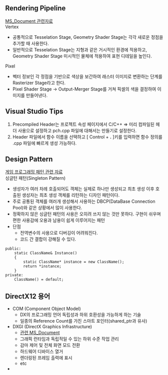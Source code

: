 ## Rendering Pipeline 
[MS_Document 관련자료](https://learn.microsoft.com/ko-kr/windows/win32/direct3d11/overviews-direct3d-11-graphics-pipeline)   
Vertex   
- 공통적으로 Tesselation Stage, Geometry Shader Stage는 각각 새로운 정점을 추가할 때 사용한다.   
- 일반적으로 Tesselation Stage는 지형과 같은 거시적인 환경에 적용하고, Geometry Shader Stage 미시적인 물체에 적용하여 표현 디테일을 높인다.     

Pixel 
- 벡터 정보인 각 정점을 기반으로 색상을 보간하여 래스터 이미지로 변환하는 단계를 Rasterizer Stage라고 한다.    
- Pixel Shader Stage -> Output-Merger Stage를 거쳐 픽셀의 색을 결정하여 이미지를 만들어낸다.   

## Visual Studio Tips
1. Precompiled Header는 프로젝트 속성 페이지에서 C/C++ => 미리 컴파일된 헤더 사용으로 설정하고 pch.cpp 파일에 대해서는 만들기로 설정한다. 
2. Header 파일에서 함수 이름을 선택하고 [ Control + $\textbf{.}$ ]키를 입력하면 함수 정의를 .cpp 파일에 빠르게 생성 가능하다.


## Design Pattern
[게임 프로그래밍 패턴 관련 자료](https://gameprogrammingpatterns.com/singleton.html)   
싱글턴 패턴(Singleton Pattern)
- 생성자가 여러 차례 호출되어도 객체는 실제로 하나만 생성되고 최초 생성 이후 호출된 생성자는 최초 생성 객체를 리턴하는 디자인 패턴이다.
- 주로 공통된 객체를 여러개 생성해서 사용하는 DBCP(DataBase Connection Pool)와 같은 상황에서 많이 사용한다.        
- 정확하지 않은 싱글턴 패턴의 사용은 오히려 쓰지 않는 것만 못하다. 구현이 쉬우며 편한 사용감에 오용과 남용이 쉽게 이루어지는 패턴
- 단점
  - 전역변수의 사용으로 디버깅이 어려워진다.
  - 코드 간 결합이 강해질 수 있다.
```
public:   
    static ClassName& Instance()
    {
        static ClassName* instance = new ClassName();
        return *instance;
    }
private:
    ClassName() = default;
```

## DirectX12 용어
- COM (Component Object Model)
  - DX의 프로그래밍 언어 독립성과 하위 호환성을 가능하게 하는 기술
  - 일종의 Reference Count를 가진 스마트 포인터(shared_ptr과 유사)
- DXGI (DirectX Graphics Infrastructure)
  - [관련 MS_Document](https://learn.microsoft.com/ko-kr/windows/win32/direct3ddxgi/d3d10-graphics-programming-guide-dxgi)
  - 그래픽 런타임과 독립적일 수 있는 하위 수준 작업 관리
  - 감마 제어 및 전체 화면 모드 전환
  - 하드웨어 디바이스 열거
  - 렌더링된 프레임 출력에 표시
  - etc
- 